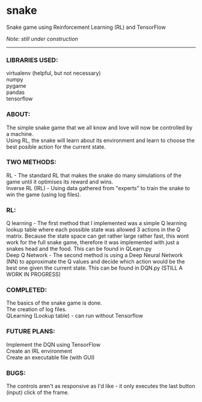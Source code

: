 # snake
Snake game using Reinforcement Learning (RL) and TensorFlow

*Note: still under construction*

---

### LIBRARIES USED:
virtualenv (helpful, but not necessary)  
numpy  
pygame  
pandas  
tensorflow  

### ABOUT:
The simple snake game that we all know and love will now be controlled by a machine.   
Using RL, the snake will learn about its environment and learn to choose the best posible action for the current state.

### TWO METHODS:
RL - The standard RL that makes the snake do many simulations of the game until it optimises its reward and wins.  
Inverse RL (IRL) - Using data gathered from "experts" to train the snake to win the game (using log files).

### RL:
Q learning - The first method that I implemented was a simple Q learning lookup table where each possible state was allowed 3 actions in the Q matrix. Because the state space can get rather large rather fast, this wont work for the full snake game, therefore it was implemented with just a snakes head and the food. This can be found in QLearn.py  
Deep Q Network - The second method is using a Deep Neural Network (NN) to approximate the Q values and decide which action would be the best one given the current state. This can be found in DQN.py (STILL A WORK IN PROGRESS)

### COMPLETED:
The basics of the snake game is done.  
The creation of log files.  
QLearning (Lookup table) - can run without Tensorflow

### FUTURE PLANS:
Implement the DQN using TensorFlow  
Create an IRL environment  
Create an executable file (with GUI)

### BUGS:
The controls aren't as responsive as I'd like - it only executes the last button (input) click of the frame.  
